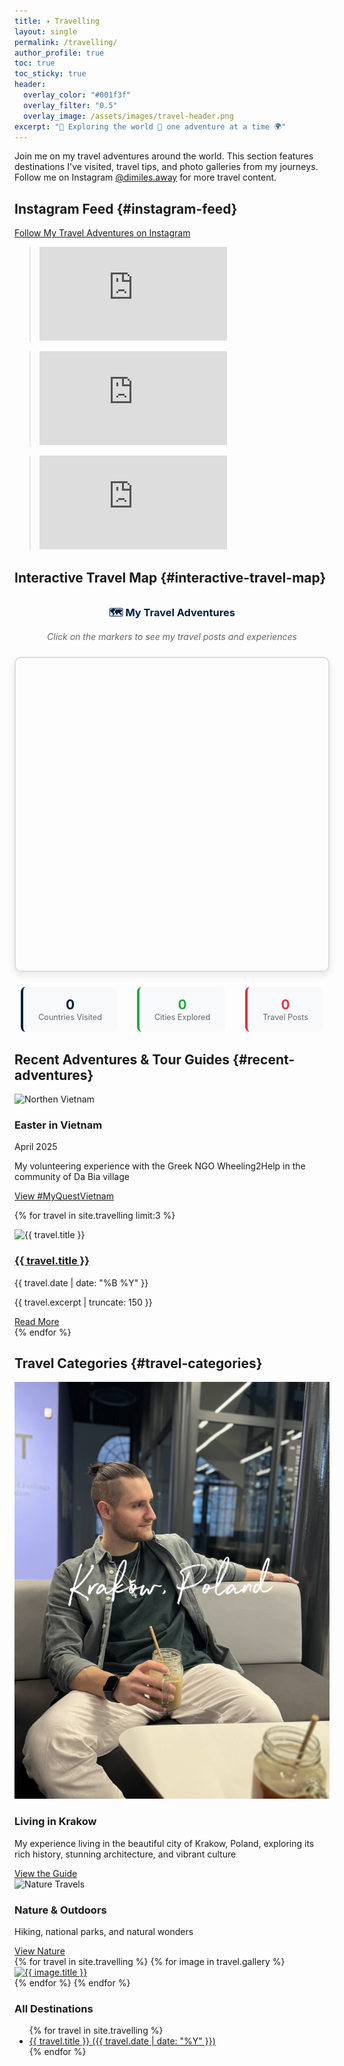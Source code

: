 ```yaml
---
title: ✈️ Travelling
layout: single
permalink: /travelling/
author_profile: true
toc: true
toc_sticky: true
header:
  overlay_color: "#001f3f"
  overlay_filter: "0.5"
  overlay_image: /assets/images/travel-header.png
excerpt: "🧭 Exploring the world 🌄 one adventure at a time 🌍"
---
```


<div class="travel-intro">
  <p>Join me on my travel adventures around the world. This section features destinations I've visited, travel tips, and photo galleries from my journeys. Follow me on Instagram <a href="https://www.instagram.com/dimiles.away/" target="_blank">@dimiles.away</a> for more travel content.</p>
</div>

## Instagram Feed {#instagram-feed}

<div class="instagram-feed">
  <a href="https://www.instagram.com/dimiles.away/" target="_blank" class="btn btn--primary">Follow My Travel Adventures on Instagram</a>
  <div class="instagram-grid">
    <!-- Instagram Post 1 -->
    <div class="instagram-post">
      <blockquote class="instagram-media" data-instgrm-permalink="https://www.instagram.com/p/DHuB01cMnFK/" data-instgrm-version="14" data-instgrm-width="100%">
        <div class="instagram-embed-container">
          <iframe src="https://www.instagram.com/p/DHuB01cMnFK/embed/captioned/cr=1&v=14&wp=540&rd=https%3A%2F%2Fjimmyg1997.github.io" frameborder="0" scrolling="no" allowtransparency></iframe>
        </div>
      </blockquote>
    </div>
    <!-- Instagram Post 2 -->
    <div class="instagram-post">
      <blockquote class="instagram-media" data-instgrm-permalink="https://www.instagram.com/p/DHuAEdRMJWv/" data-instgrm-version="14" data-instgrm-width="100%">
        <div class="instagram-embed-container">
          <iframe src="https://www.instagram.com/p/DHuAEdRMJWv/embed/captioned/cr=1&v=14&wp=540&rd=https%3A%2F%2Fjimmyg1997.github.io" frameborder="0" scrolling="no" allowtransparency></iframe>
        </div>
      </blockquote>
    </div>
    <!-- Instagram Post 3 -->
    <div class="instagram-post">
      <blockquote class="instagram-media" data-instgrm-permalink="https://www.instagram.com/p/DGuyZCVMAj7/" data-instgrm-version="14" data-instgrm-width="100%">
        <div class="instagram-embed-container">
          <iframe src="https://www.instagram.com/p/DGuyZCVMAj7/embed/captioned/cr=1&v=14&wp=540&rd=https%3A%2F%2Fjimmyg1997.github.io" frameborder="0" scrolling="no" allowtransparency></iframe>
        </div>
      </blockquote>
    </div>
  </div>
</div>

<script async src="//www.instagram.com/embed.js"></script>
<script>
  window.addEventListener('load', function() {
    if (typeof instgrm !== 'undefined') {
      instgrm.Embeds.process();
    }
  });
</script>

## Interactive Travel Map {#interactive-travel-map}

<div class="interactive-travel-map" style="margin: 2rem 0;">
  <div style="text-align: center; margin-bottom: 1.5rem;">
    <h3 style="color: #001f3f; margin-bottom: 0.5rem;">🗺️ My Travel Adventures</h3>
    <p style="color: #666; font-style: italic;">Click on the markers to see my travel posts and experiences</p>
  </div>
  
  <div id="travel-map" style="height: 500px; border-radius: 10px; border: 2px solid #ddd; box-shadow: 0 4px 12px rgba(0,0,0,0.1);"></div>
  
  <div class="travel-stats" style="display: flex; justify-content: center; gap: 2rem; margin-top: 1.5rem; text-align: center;">
    <div style="background: #f8f9fa; padding: 1rem 1.5rem; border-radius: 8px; border-left: 4px solid #001f3f;">
      <strong id="countries-visited" style="font-size: 1.5em; color: #001f3f;">0</strong>
      <div style="color: #666; font-size: 0.9em;">Countries Visited</div>
    </div>
    <div style="background: #f8f9fa; padding: 1rem 1.5rem; border-radius: 8px; border-left: 4px solid #28a745;">
      <strong id="cities-explored" style="font-size: 1.5em; color: #28a745;">0</strong>
      <div style="color: #666; font-size: 0.9em;">Cities Explored</div>
    </div>
    <div style="background: #f8f9fa; padding: 1rem 1.5rem; border-radius: 8px; border-left: 4px solid #dc3545;">
      <strong id="travel-posts" style="font-size: 1.5em; color: #dc3545;">0</strong>
      <div style="color: #666; font-size: 0.9em;">Travel Posts</div>
    </div>
  </div>
</div>

<!-- Leaflet CSS and JS -->
<link rel="stylesheet" href="https://cdnjs.cloudflare.com/ajax/libs/leaflet/1.9.4/leaflet.css" />
<script src="https://cdnjs.cloudflare.com/ajax/libs/leaflet/1.9.4/leaflet.min.js"></script>

<script>
// Updated travel data with actual Instagram posts
// Updated travel data with actual Instagram posts
const myTravelPosts = [
  {
    lat: 20.9500,  // Approximate latitude for Ha Long Bay, Vietnam
    lng: 107.0833, // Approximate longitude for Ha Long Bay, Vietnam
    title: "Cruise in Ha Long Bay",
    description: "Had the most unforgettable day cruising through Ha Long Bay — one of the true wonders of Vietnam! From appreciating calm emerald waters, exploring epic caves, hiking peaks with jaw-dropping views, to watching the sun melt into the sea with a glass of wine in hand — this was a dream come true. Here's what was packed into this amazing day: pearl workshop, tasty lunch with vegetarian and fish options onboard, Sung Sot cave visit, speed boat ride, island hike with a chill at the beach below, and a sunset party with wine, fruit, and good vibes on deck. All of it for just €38.53!",
    date: "2025-05",
    instagramPostId: "DKmiksJslAo",
    instagramUrl: "https://instagram.com/p/DKmiksJslAo/",
    city: "Ha Long",
    country: "Vietnam"
  },
  {
    lat: 40.050,
    lng: 20.750,
    title: "Konitsa Bridge, Greece",
    description: "The iconic Konitsa Bridge is a historic single-arch stone bridge spanning the Aoos River just south of the town of Konitsa in northwestern Greece, near the Albanian border. Completed in 1870 by master builder Ziogas Frontzos, the bridge is renowned for its elegant design and impressive dimensions—about 20 meters high and 35 meters long—making it one of the largest single-arch stone bridges in the Balkans. The bridge is a pedestrian crossing and features a bell under its arch to warn travelers of strong winds. It is a major attraction in the Epirus region, set against the dramatic backdrop of the Aoos Gorge and the mountains of the Vikos–Aoös National Park. The area is also popular for trekking and river rafting.",
    date: "2025-05",
    instagramPostId: "DKmFv8rsmKj",
    instagramUrl: "https://www.instagram.com/p/DKmFv8rsmKj/",
    city: "Konitsa",
    country: "Greece"
  },
  {
    lat: 1.2869,
    lng: 103.8547,
    title: "Singapore Free Walking Tour",
    description: "A recommended free walking tour in Singapore, titled 'Stroll through the Past, Present & Future of Singapore' by Stephen via GuruWalk. The guide is described as knowledgeable, funny, and able to make history engaging and conversational. The experience includes relaxing on the grass, enjoying ice cream, and connecting with new friends, offering a mix of stories, laughter, and calm moments in the heart of the city. The tour is highly rated by participants.",
    date: "2025-04",
    instagramPostId: "DKklDwjM9oK",
    instagramUrl: "https://www.instagram.com/p/DKklDwjM9oK/",
    city: "Singapore",
    country: "Singapore"
  },

  {
    lat: 1.2869,
    lng: 103.8532,
    title: "Singapore Free Walking Tour",
    description: "A recommended free walking tour in Singapore, titled 'Stroll through the Past, Present & Future of Singapore' by Stephen via GuruWalk. The guide is described as knowledgeable, funny, and able to make history engaging and conversational. The experience includes relaxing on the grass, enjoying ice cream, and connecting with new friends, offering a mix of stories, laughter, and calm moments in the heart of the city. The tour is highly rated by participants.",
    date: "2025-04",
    instagramPostId: "DKkS1OhspIN",
    instagramUrl: "https://www.instagram.com/p/DKkS1OhspIN/",
    city: "Singapore",
    country: "Singapore"
  },

  {
    lat: 21.0297,
    lng: 105.8417,
    title: "Hanoi Train Street",
    description: "Hanoi Train Street is a famous narrow alley in the heart of Hanoi’s Old Quarter where trains pass just inches from tightly packed homes, cafés, and shops. Dating back to the early 20th century, this unique street runs between Phung Hung and Tran Phu streets, as well as Le Duan and Kham Thien streets, offering a thrilling and photogenic experience as trains rumble through several times a day. As of February 2025, visitors can freely walk along the tracks without needing an invitation from a café, but are still encouraged to order something if they wish to stay and watch the trains. The lively atmosphere, local charm, and proximity to Hanoi’s main attractions make it a must-visit spot for travelers.",
    date: "2025-04",
    instagramPostId: "DKhS7Pjo74h",
    instagramUrl: "https://www.instagram.com/p/DKhS7Pjo74h/",
    city: "Hanoi",
    country: "Vietnam"
  },
  {
    lat: 21.0297,
    lng: 105.8432,
    title: "Hanoi Train Street",
    description: "Hanoi Train Street is a famous narrow alley in the heart of Hanoi’s Old Quarter where trains pass just inches from tightly packed homes, cafés, and shops. Dating back to the early 20th century, this unique street runs between Phung Hung and Tran Phu streets, as well as Le Duan and Kham Thien streets, offering a thrilling and photogenic experience as trains rumble through several times a day. As of February 2025, visitors can freely walk along the tracks without needing an invitation from a café, but are still encouraged to order something if they wish to stay and watch the trains. The lively atmosphere, local charm, and proximity to Hanoi’s main attractions make it a must-visit spot for travelers.",
    date: "2025-04",
    instagramPostId: "DKhKyAkMInA",
    instagramUrl: "https://www.instagram.com/p/DKhKyAkMInA/",
    city: "Hanoi",
    country: "Vietnam"
  },

  {
    lat: 20.6700,
    lng: 105.2500,
    title: "Da Bia Lake, Vietnam",
    description: "Da Bia Lake, located in Hoa Binh province, northern Vietnam, is a tranquil reservoir surrounded by lush mountains and home to several peaceful Muong ethnic minority villages. Life here flows with the rhythm of the water: there are no roads or cars, only floating homes and calm waters, with supply boats arriving every few days to bring essentials. The area is known for its authentic community-based tourism, offering homestays in traditional stilt houses, boat trips, and opportunities to volunteer and connect with local culture. Visitors are drawn to Da Bia for its serene natural beauty, simplicity, and the harmony between people and nature.",
    date: "2025-04",
    instagramPostId: "DKajRN1swYJ",
    instagramUrl: "https://www.instagram.com/p/DKajRN1swYJ/",
    city: "Da Bac",
    country: "Vietnam"
  },

  {
    lat: 20.6700,
    lng: 105.2503,
    title: "Da Bia Lake, Vietnam",
    description: "Da Bia Lake, located in Hoa Binh province, northern Vietnam, is a tranquil reservoir surrounded by lush mountains and home to several peaceful Muong ethnic minority villages. Life here flows with the rhythm of the water: there are no roads or cars, only floating homes and calm waters, with supply boats arriving every few days to bring essentials. The area is known for its authentic community-based tourism, offering homestays in traditional stilt houses, boat trips, and opportunities to volunteer and connect with local culture. Visitors are drawn to Da Bia for its serene natural beauty, simplicity, and the harmony between people and nature.",
    date: "2025-04",
    instagramPostId: "DKagLYZsEcb",
    instagramUrl: "https://www.instagram.com/p/DKagLYZsEcb/",
    city: "Da Bac",
    country: "Vietnam"
  },

  {
    lat: 1.282375,
    lng: 103.864273,
    title: "Gardens by the Bay",
    description: "Gardens by the Bay is a spectacular urban nature park in the heart of Singapore, renowned for its futuristic Supertree Grove, lush themed gardens, and innovative conservatories like the Flower Dome and Cloud Forest. Entry to the main gardens is free, while attractions such as the OCBC Skyway—an elevated walkway among the Supertrees—offer stunning panoramic views for a small fee. The Supertrees come alive at night with a dazzling light and music show, creating an otherworldly atmosphere. This award-winning park is celebrated for its blend of cutting-edge design, sustainability, and immersive natural beauty, making it a must-visit for travelers seeking both relaxation and awe-inspiring sights in Asia.",
    date: "2025-04",
    instagramPostId: "DKYAy9gsFmz",
    instagramUrl: "https://www.instagram.com/p/DKYAy9gsFmz/",
    city: "Singapore",
    country: "Singapore"
  },
  {
    lat: 1.282375,
    lng: 103.864290,
    title: "Gardens by the Bay",
    description: "Gardens by the Bay is a spectacular urban nature park in the heart of Singapore, renowned for its futuristic Supertree Grove, lush themed gardens, and innovative conservatories like the Flower Dome and Cloud Forest. Entry to the main gardens is free, while attractions such as the OCBC Skyway—an elevated walkway among the Supertrees—offer stunning panoramic views for a small fee. The Supertrees come alive at night with a dazzling light and music show, creating an otherworldly atmosphere. This award-winning park is celebrated for its blend of cutting-edge design, sustainability, and immersive natural beauty, making it a must-visit for travelers seeking both relaxation and awe-inspiring sights in Asia.",
    date: "2025-04",
    instagramPostId: "DKX-MXisM0X",
    instagramUrl: "https://www.instagram.com/p/DKX-MXisM0X/",
    city: "Singapore",
    country: "Singapore"
  },

];

// Initialize the map
const travelMap = L.map('travel-map', {
  center: [50.0647, 19.9450], // Centered on Krakow
  zoom: 4
});

// Add tile layer with fallback
L.tileLayer('https://{s}.tile.openstreetmap.org/{z}/{x}/{y}.png', {
  attribution: '© <a href="https://www.openstreetmap.org/copyright">OpenStreetMap</a> contributors',
  maxZoom: 18
}).addTo(travelMap);

// Custom marker icon
const travelIcon = L.divIcon({
  html: `<div style="
    background: linear-gradient(135deg, #001f3f, #0074D9);
    width: 24px;
    height: 24px;
    border-radius: 50%;
    border: 3px solid white;
    box-shadow: 0 2px 8px rgba(0,0,0,0.3);
    display: flex;
    align-items: center;
    justify-content: center;
    color: white;
    font-weight: bold;
    font-size: 12px;
    cursor: pointer;
  ">📍</div>`,
  className: 'travel-marker',
  iconSize: [24, 24],
  iconAnchor: [12, 12]
});

// Add markers for each travel post
myTravelPosts.forEach(post => {
  const popupContent = `
    <div style="width: 270px; max-height: 400px; overflow-y: auto; font-family: -apple-system, BlinkMacSystemFont, 'Segoe UI', Roboto, sans-serif;">
      <iframe 
        src="https://www.instagram.com/p/${post.instagramPostId}/embed/captioned/?cr=1&v=14&wp=270" 
        width="100%" 
        height="400" 
        frameborder="0" 
        scrolling="yes" 
        allowtransparency="true"
        style="border: none; overflow: hidden;">
      </iframe>
    </div>
  `;

  const marker = L.marker([post.lat, post.lng], { icon: travelIcon })
    .addTo(travelMap)
    .bindPopup(popupContent, {
      maxWidth: 270,
      minWidth: 270,
      maxHeight: 350,
      className: 'travel-popup',
      closeButton: true,
      autoPan: true,
      keepInView: true
    });

  // Load Instagram embed script when popup opens
  marker.on('popupopen', function() {
    // Prevent zoom events from affecting popup size
    travelMap.off('zoom');
  });

  // Re-enable zoom events when popup closes
  marker.on('popupclose', function() {
    // Re-enable zoom handling if needed
  });
});

// Calculate and display statistics
const uniqueCountries = [...new Set(myTravelPosts.map(post => post.country))];
const uniqueCities = [...new Set(myTravelPosts.map(post => post.city))];

document.getElementById('countries-visited').textContent = 55
document.getElementById('cities-explored').textContent = 223
document.getElementById('travel-posts').textContent = myTravelPosts.length;

// Fit map to show all markers with padding
if (myTravelPosts.length > 0) {
  const group = new L.featureGroup(
    myTravelPosts.map(post => L.marker([post.lat, post.lng]))
  );
  travelMap.fitBounds(group.getBounds().pad(0.1));
}
</script>

<!-- 
## Travel Map {#travel-map}

<div class="travel-map">
  <iframe src="https://www.google.com/maps/d/embed?mid=YOUR_MAP_ID" width="100%" height="480"></iframe>
  <p class="map-caption">Countries I've visited highlighted in blue</p>
</div> -->

## Recent Adventures & Tour Guides {#recent-adventures}

<div class="recent-travels">
  <div class="travel-card" id="vietnam-2025">
    <div class="travel-image">
      <img src="/assets/images/travel/vietnam-2025.jpg" alt="Northen Vietnam">
    </div>
    <div class="travel-content">
      <h3>Easter in Vietnam</h3>
      <p class="travel-date">April 2025</p>
      <p>My volunteering experience with the Greek NGO Wheeling2Help in the community of Da Bia village</p>
      <a href="https://docs.google.com/presentation/d/14IV8N7H1TE7uuJi1_hkzmBSuPvgtpl5Ga_izE_hoCZ4/edit?slide=id.g35dda03171d_0_0#slide=id.g35dda03171d_0_0"  class="btn btn--primary btn--small" target="_blank">View #MyQuestVietnam </a>
    </div>
  </div>

  
  
 
  
  {% for travel in site.travelling limit:3 %}
    <div class="travel-card">
      <div class="travel-image">
        <img src="{{ travel.header.teaser }}" alt="{{ travel.title }}">
      </div>
      <div class="travel-content">
        <h3><a href="{{ travel.url }}">{{ travel.title }}</a></h3>
        <p class="travel-date">{{ travel.date | date: "%B %Y" }}</p>
        <p>{{ travel.excerpt | truncate: 150 }}</p>
        <a href="{{ travel.url }}" class="btn btn--primary btn--small">Read More</a>
      </div>
    </div>
  {% endfor %}
</div>

## Travel Categories {#travel-categories}

<div class="travel-categories">
  <div class="category-item" id="city-explorations">
    <img src="/assets/images/travel/krakow-guide.jpg" alt="City Travels">
    <h3>Living in Krakow</h3>
    <p>My experience living in the beautiful city of Krakow, Poland, exploring its rich history, stunning architecture, and vibrant culture</p>
    <a href="https://docs.google.com/document/d/1kK6SqDRhKBvHyOYG5KcFabgdDate7vDF46-kQatG8io/edit?tab=t.0#heading=h.ukpp0t44nwxx" class="btn btn--primary btn--small">View the Guide</a>
  </div>
  
  <div class="category-item" id="nature-outdoors">
    <img src="/assets/images/travel/nature-travels.jpg" alt="Nature Travels">
    <h3>Nature & Outdoors</h3>
    <p>Hiking, national parks, and natural wonders</p>
    <a href="/travelling/tag/nature/" class="btn btn--primary btn--small">View Nature</a>
  </div>
  


<!-- ## Travel Gallery {#travel-gallery} -->

<div class="travel-gallery">
  {% for travel in site.travelling %}
    {% for image in travel.gallery %}
      <div class="gallery-item">
        <a href="{{ image.url }}" class="gallery-image">
          <img src="{{ image.image_path }}" alt="{{ image.title }}">
        </a>
      </div>
    {% endfor %}
  {% endfor %}
</div>



<!-- ## Travel Archive {#travel-archive} -->

<div class="travel-archive">
  <h3 id="all-destinations">All Destinations</h3>
  <ul class="destinations-list">
    {% for travel in site.travelling %}
      <li><a href="{{ travel.url }}">{{ travel.title }} ({{ travel.date | date: "%Y" }})</a></li>
    {% endfor %}
  </ul>
</div>